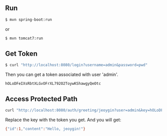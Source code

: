 ## Run

```sh
$ mvn spring-boot:run
```

or

```sh
$ mvn tomcat7:run
```

## Get Token

```sh
$ curl "http://localhost:8080/login?username=admin&password=pwd"
```

Then you can get a token associated with user 'admin'.

```
hOLoDFeIXsRbtXLGvOFrXL792O2ToywKShawgyQeOtc
```

## Access Protected Path

```sh
curl "http://localhost:8080/auth/greeting/jeoygin?user=admin&key=hOLoDFeIXsRbtXLGvOFrXL792O2ToywKShawgyQeOtc"
```

Replace the key with the token you get. And you will get:

```sh
{"id":1,"content":"Hello, jeoygin!"}
```
